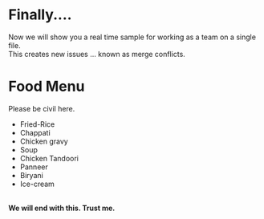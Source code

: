 # Finally....
Now we will show you a real time sample for working as a team on a single file.
<br>
This creates new issues ... known as merge conflicts.
<br>
# Food Menu
Please be civil here.
<br>
* Fried-Rice
* Chappati
* Chicken gravy
* Soup
* Chicken Tandoori
* Panneer
* Biryani
* Ice-cream

<br>
<b>We will end with this. Trust me.</b>
